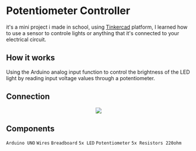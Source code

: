 # Potentiometer Controller

it's a mini project i made in school, using [Tinkercad](https://www.tinkercad.com) platform, 
I learned how to use a sensor to controle lights or anything that it's connected to your electrical circuit. 

## How it works 

Using the Arduino analog input function to control the brightness of the LED light by reading input voltage values through a potentiometer.

## Connection

<p align="center">
  <img src="https://i.imgur.com/SypujUQ.png"/>
</p>

## Components 

`Arduino UNO`
`Wires`
`Breadboard`
`5x LED`
`Potentiometer`
`5x Resistors 220ohm`
